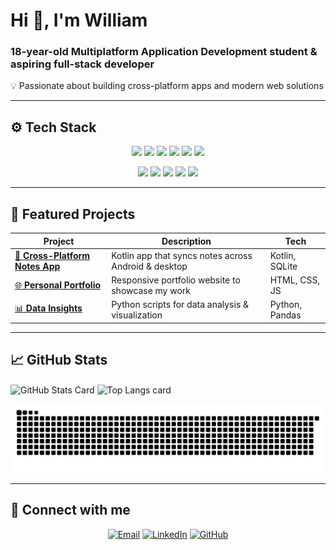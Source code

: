 <!-- PROFILE HEADER -->
<h1 align="left">Hi 👋, I'm William</h1>
<h3 align="left">
18-year-old Multiplatform Application Development student & aspiring full-stack developer
</h3>

<p align="left">
  💡 Passionate about building cross-platform apps and modern web solutions  
</p>

---

## ⚙️ Tech Stack

<p align="center">
  <!-- Languages -->
  <img src="https://img.shields.io/badge/Kotlin-0095D5?style=for-the-badge&logo=kotlin&logoColor=white"/>
  <img src="https://img.shields.io/badge/Java-ED8B00?style=for-the-badge&logo=openjdk&logoColor=white"/>
  <img src="https://img.shields.io/badge/JavaScript-F7DF1E?style=for-the-badge&logo=javascript&logoColor=black"/>
  <img src="https://img.shields.io/badge/Python-3776AB?style=for-the-badge&logo=python&logoColor=white"/>
  <img src="https://img.shields.io/badge/HTML5-E34F26?style=for-the-badge&logo=html5&logoColor=white"/>
  <img src="https://img.shields.io/badge/CSS3-1572B6?style=for-the-badge&logo=css3&logoColor=white"/>
</p>

<p align="center">
  <!-- Tools -->
  <img src="https://img.shields.io/badge/Node.js-6DA55F?style=for-the-badge&logo=node.js&logoColor=white"/>
  <img src="https://img.shields.io/badge/PostgreSQL-316192?style=for-the-badge&logo=postgresql&logoColor=white"/>
  <img src="https://img.shields.io/badge/Git-F05032?style=for-the-badge&logo=git&logoColor=white"/>
  <img src="https://img.shields.io/badge/IntelliJ_IDEA-000000?style=for-the-badge&logo=intellij-idea&logoColor=white"/>
  <img src="https://img.shields.io/badge/VS_Code-0078D4?style=for-the-badge&logo=visual-studio-code&logoColor=white"/>
</p>

---

## 🌟 Featured Projects

| Project | Description | Tech |
|---------|------------|------|
| [📱 **Cross-Platform Notes App**](https://github.com/yourrepo) | Kotlin app that syncs notes across Android & desktop | Kotlin, SQLite |
| [🌐 **Personal Portfolio**](https://github.com/yourrepo) | Responsive portfolio website to showcase my work | HTML, CSS, JS |
| [📊 **Data Insights**](https://github.com/yourrepo) | Python scripts for data analysis & visualization | Python, Pandas |



---

## 📈 GitHub Stats

<picture> <source srcset="https://github-readme-stats.vercel.app/api?username=williamG7&show_icons=true&bg_color=161b22&border_color=22222288&text_color=bbb" media="(prefers-color-scheme: dark)" /> <source srcset="https://github-readme-stats.vercel.app/api?username=williamG7&show_icons=true&bg_color=00000000&border_color=22222288&text_color=222" media="(prefers-color-scheme: light), (prefers-color-scheme: no-preference)" /> <img height=175 align="center" src="https://github-readme-stats.vercel.app/api?username=williamG7&show_icons=true&bg_color=00000000&border_color=22222288&text_color=bbb" alt="GitHub Stats Card" /> </picture>
<picture> <source srcset="https://github-readme-stats.vercel.app/api/top-langs/?username=williamG7&layout=compact&bg_color=161b22&border_color=22222288&text_color=bbb" media="(prefers-color-scheme: dark)" /> <source srcset="https://github-readme-stats.vercel.app/api/top-langs/?username=williamG7&layout=compact&bg_color=00000000&border_color=22222288&text_color=222" media="(prefers-color-scheme: light), (prefers-color-scheme: no-preference)" /> <img height=175 align="center" src="https://github-readme-stats.vercel.app/api/top-langs/?username=williamG7&layout=compact&bg_color=00000000&border_color=22222288&text_color=bbb" alt="Top Langs card" /> </picture>

<p align="center">
  <img src="https://github.com/7oSkaaa/7oSkaaa/blob/output/github-contribution-grid-snake.svg" alt="snake animation"/>
</p>

---

## 📧 Connect with me

<p align="center">
  <a href="mailto:willesgume@gmail.com"><img src="https://img.shields.io/badge/Email-D14836?style=for-the-badge&logo=gmail&logoColor=white" alt="Email"/></a>
  <a href="https://www.linkedin.com/in/guzmanwilliam"><img src="https://img.shields.io/badge/LinkedIn-0A66C2?style=for-the-badge&logo=linkedin&logoColor=white" alt="LinkedIn"/></a>
  <a href="https://github.com/williamG7"><img src="https://img.shields.io/badge/GitHub-181717?style=for-the-badge&logo=github&logoColor=white" alt="GitHub"/></a>
</p>

